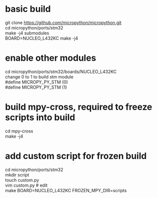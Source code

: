 # basic build
git clone https://github.com/micropython/micropython.git  
cd micropython/ports/stm32  
make -j4 submodules  
BOARD=NUCLEO_L432KC make -j4  
  
# enable other modules  
cd micropython/ports/stm32/boards/NUCLEO_L432KC  
change 0 to 1 to build stm module  
    #define MICROPY_PY_STM              (0)  
    #define MICROPY_PY_STM              (1)  

# build mpy-cross, required to freeze scripts into build
cd mpy-cross  
make -j4  
  
# add custom script for frozen build  
cd micropython/ports/stm32  
mkdir script  
touch custom.py  
vim custom.py # edit  
make BOARD=NUCLEO_L432KC FROZEN_MPY_DIR=scripts  

